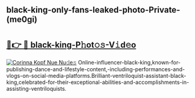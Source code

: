 ## black-king-only-fans​-leaked-photo​-Private-(me0gi)


# <h2><a href="https://mediaupload.pro?title=black-king&ref=git">🔗👉 🔴 black-king-P𝚑ot𝚘𝚜-V𝚒d𝚎o</a></h2>

[![Corinna Kopf Nue Nu𝚍e𝚜](https://i.imgur.com/0qMVB7G.gif)](https://mediaupload.pro?title=black-king&ref=git)
Online-influencer-black-king,known-for-publishing-dance-and-lifestyle-content,-including-performances-and-vlogs-on-social-media-platforms.Brilliant-ventriloquist-assistant-black-king,celebrated-for-their-exceptional-abilities-and-accomplishments-in-assisting-ventriloquists.  
